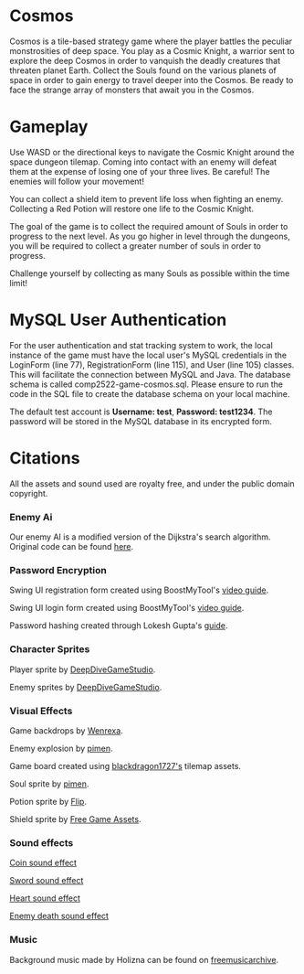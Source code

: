# Cosmos

Cosmos is a tile-based strategy game where the player battles the peculiar monstrosities of deep space. You play as a
Cosmic Knight, a warrior sent to explore the deep Cosmos in order to vanquish the deadly creatures that threaten planet 
Earth. Collect the Souls found on the various planets of space in order to gain energy to travel deeper into the Cosmos. Be ready to face the strange array of monsters that await you in the Cosmos.

# Gameplay

Use WASD or the directional keys to navigate the Cosmic Knight around the space dungeon tilemap. Coming into contact with an
enemy will defeat them at the expense of losing one of your three lives. Be careful! The enemies will follow your 
movement!

You can collect a shield item to prevent life loss when fighting an enemy. Collecting a Red Potion will restore one life
to the Cosmic Knight.

The goal of the game is to collect the required amount of Souls in order to progress to the next level. As you go higher
in level through the dungeons, you will be required to collect a greater number of souls in order to progress.

Challenge yourself by collecting as many Souls as possible within the time limit!

# MySQL User Authentication

For the user authentication and stat tracking system to work, the local instance of the game must have the local user's 
MySQL credentials in the LoginForm (line 77), RegistrationForm (line 115), and User (line 105) classes. This will
facilitate the connection between MySQL and Java. The database schema is called comp2522-game-cosmos.sql. Please ensure 
to run the code in the SQL file to create the database schema on your local machine.

The default test account is **Username: test**, **Password: test1234**. The password will be stored in the MySQL
database in its encrypted form.

# Citations
All the assets and sound used are royalty free, and under the public domain copyright.

### Enemy Ai
Our enemy AI is a modified version of the Dijkstra's search algorithm. Original code can be found [here](https://gamedev.stackexchange.com/questions/197165/java-simple-2d-grid-pathfinding).

### Password Encryption

Swing UI registration form created using BoostMyTool's [video guide](https://www.youtube.com/watch?v=nIQatIpL_GE&ab_channel=BoostMyTool).

Swing UI login form created using BoostMyTool's [video guide](https://www.youtube.com/watch?v=bandCz619c0&ab_channel=BoostMyTool).

Password hashing created through Lokesh Gupta's [guide](https://howtodoinjava.com/java/java-security/how-to-generate-secure-password-hash-md5-sha-pbkdf2-bcrypt-examples/).

### Character Sprites

Player sprite by [DeepDiveGameStudio](https://deepdivegamestudio.itch.io/undead-asset-pack).

Enemy sprites by [DeepDiveGameStudio](https://deepdivegamestudio.itch.io/undead-asset-pack).

### Visual Effects

Game backdrops by [Wenrexa](https://wenrexa.itch.io/spacebq2).

Enemy explosion by [pimen](https://pimen.itch.io/fire-spell-effect-02).

Game board created using [blackdragon1727's](https://blackdragon1727.itch.io/pixel-tilemap-platformer) tilemap assets.

Soul sprite by [pimen](https://codemanu.itch.io/pixelart-effect-pack).

Potion sprite by [Flip](https://flippurgatory.itch.io/animated-potion-assets-pack-free).

Shield sprite by [Free Game Assets](https://free-game-assets.itch.io/free-shield-and-amulet-rpg-icons).

### Sound effects
[Coin sound effect](https://www.fesliyanstudios.com/royalty-free-sound-effects-download/coin-272)

[Sword sound effect](https://www.youtube.com/watch?v=SwJNDq8CQSk&ab_channel=PoppiHolla)

[Heart sound effect](https://pixabay.com/sound-effects/search/pickup/)

[Enemy death sound effect](https://www.fesliyanstudios.com/royalty-free-sound-effects-download/knife-stabbing-75)

### Music 
Background music made by Holizna can be found on [freemusicarchive](https://freemusicarchive.org/genre/Ambient).

